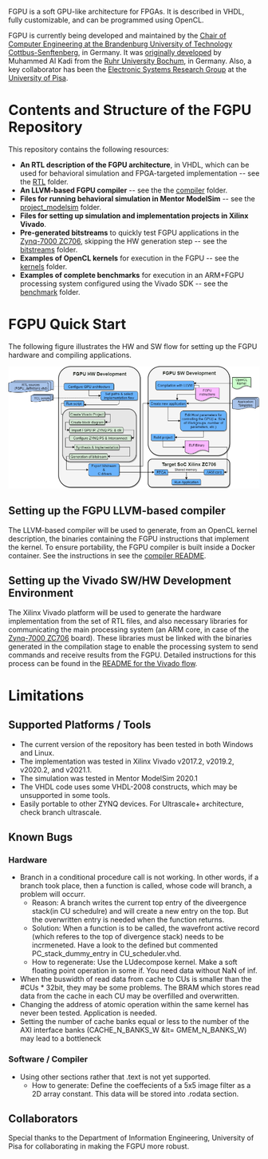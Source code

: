 FGPU is a soft GPU-like architecture for FPGAs. It is described in VHDL, fully customizable, and can be programmed using OpenCL.

FGPU is currently being developed and maintained by the [Chair of Computer Engineering at the Brandenburg University of Technology Cottbus-Senftenberg](https://www.b-tu.de/en/fg-technische-informatik/), in Germany. It was [originally developed](https://github.com/malkadi/FGPU) by Muhammed Al Kadi from the [Ruhr University Bochum](https://www.ei.ruhr-uni-bochum.de/fakultaet/), in Germany. Also, a key collaborator has been the [Electronic Systems Research Group](https://vlsi.iet.unipi.it/) at the [University of Pisa](https://dii.unipi.it).


# Contents and Structure of the FGPU Repository

This repository contains the following resources:
- **An RTL description of the FGPU architecture**, in VHDL, which can be used for behavioral simulation and FPGA-targeted implementation -- see the [RTL](rtl/) folder.
- **An LLVM-based FGPU compiler** -- see the the [compiler](compiler/) folder.
- **Files for running behavioral simulation in Mentor ModelSim** -- see the [project_modelsim](project_modelsim/) folder.
- **Files for setting up simulation and implementation projects in Xilinx Vivado**. 
- **Pre-generated bitstreams** to quickly test FGPU applications in the [Zynq-7000 ZC706], skipping the HW generation step -- see the [bitstreams](bitstreams/) folder.
- **Examples of OpenCL kernels** for execution in the FGPU -- see the [kernels](kernels/) folder.
- **Examples of complete benchmarks** for execution in an ARM+FGPU processing system configured using the Vivado SDK -- see the [benchmark](benchmark/) folder.

# FGPU Quick Start

The following figure illustrates the HW and SW flow for setting up the FGPU hardware and compiling applications.

![Overview of the FGPU Framework.](FrameworkOverview.png)

## Setting up the FGPU LLVM-based compiler

The LLVM-based compiler will be used to generate, from an OpenCL kernel description, the binaries containing the FGPU instructions that implement the kernel. To ensure portability, the FGPU compiler is built inside a Docker container. See the instructions in see the [compiler README](compiler/README.md).

## Setting up the Vivado SW/HW Development Environment

The Xilinx Vivado platform will be used to generate the hardware implementation from the set of RTL files, and also necessary libraries for communicating the main processing system (an ARM core, in case of the [Zynq-7000 ZC706] board). These libraries must be linked with the binaries generated in the compilation stage to enable the processing system to send commands and receive results from the FGPU. Detailed instructions for this process can be found in the [README for the Vivado flow](project_vivado/README.md).

# Limitations

## Supported Platforms / Tools

- The current version of the repository has been tested in both Windows and Linux.
- The implementation was tested in Xilinx Vivado v2017.2, v2019.2, v2020.2, and v2021.1.
- The simulation was tested in Mentor ModelSim 2020.1
- The VHDL code uses some VHDL-2008 constructs, which may be unsupported in some tools.
- Easily portable to other ZYNQ devices. For Ultrascale+ architecture, check branch ultrascale.

## Known Bugs

### Hardware
- Branch in a conditional procedure call is not working.  In other words, if a branch took place, then a function is called, whose code will branch, a problem will occurr. 
    - Reason: A branch writes the current top entry of the diveergence stack(in CU schedulre) and will create a new entry on the top. But the overwritten entry is needed when the function returns.
    - Solution: When a function is to be called, the wavefront active record (which referes to the top of divergence stack) needs to be incrmeneted. Have a look to the defined but commented PC_stack_dummy_entry in CU_scheduler.vhd.
    - How to regenerate: Use the LUdecompose kernel. Make a soft floating point operation in some if. You need data without NaN of inf.
- When the buswidth of read data from cache to CUs is smaller than the #CUs * 32bit, they may be some problems. The BRAM which stores read data from the cache in each CU may be overfilled and overwritten.
- Changing the address of atomic operation within the same kernel has never been tested. Application is needed.
- Setting the number of cache banks equal or less to the number of the AXI interface banks (CACHE_N_BANKS_W &lt= GMEM_N_BANKS_W) may lead to a bottleneck

### Software / Compiler
- Using other sections rather that .text is not yet supported.
    - How to generate: Define the coeffecients of a 5x5 image filter as a 2D array constant. This data will be stored into .rodata section.

[Zynq-7000 ZC706]: https://www.xilinx.com/products/boards-and-kits/ek-z7-zc706-g.html
[ZedBoard]: http://zedboard.org/product/zedboard

## Collaborators

Special thanks to the Department of Information Engineering, University of Pisa for collaborating in making the FGPU more robust. 
